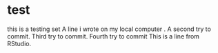 # test
this is a testing set
A line i wrote on my local computer
. A second try to commit.
Third try to commit.
Fourth try to commit
This is a line from RStudio.